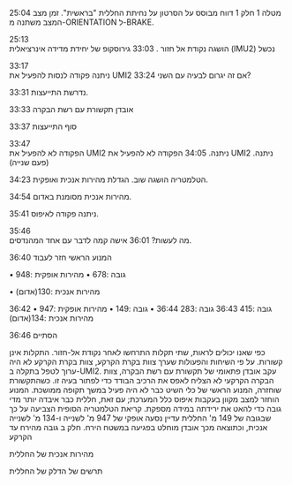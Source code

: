 
מטלה 1
חלק 1
דווח מבוסס על הסרטון על נחיתת החללית "בראשית".
זמן	מצב
25:04	המצב משתנה  מ-ORIENTATION ל-BRAKE.

25:13	
הושגה נקודת אל חזור .
33:03	גירוסקופ של יחידת מדידה אינרציאלית (IMU2) נכשל

33:17	
ניתנה פקודה לנסות להפעיל את  UMI2
33:24	אם זה יגרום לבעיה עם השני?

33:31	נדרשת התייעצות.

33:33	אובדן תקשורת עם רשת הבקרה

33:37	סוף התייעצות

33:47	
הפקודה לא להפעיל את UMI2 ניתנה.
34:05	הפקודה לא להפעיל את UMI2 ניתנה. (פעם שנייה)

34:23	הטלמטריה הושגה שוב. הגדלת מהירות אנכית ואופקית.

34:54	מהירות אנכית מסומנת באדום.

35:41	ניתנה פקודה לאיפוס.

35:46	
מה לעשות?
36:01	אישה קמה לדבר עם אחד המהנדסים.

36:40	המנוע הראשי חזר לעבוד

• גובה :678
• מהירות אופקית :948


• מהירות אנכית :130(אדום)


36:42	גובה :415
36:43	גובה :283
36:44	• גובה :149
• מהירות אופקית :947
• מהירות אנכית :134(אדום)

36:46	הסתיים

כפי שאנו יכולים לראות, שתי תקלות התרחשו לאחר נקודת אל-חזור. התקלות אינן קשורות. על פי השיחות והפעולות שערך צוות בקרת הקרקע, צוות בקרת הקרקע לא היה ערוך לטפל בתקלה ב-UMI2. עקב אובדן פתאומי של תקשורת עם רשת הבקרה, צוות הבקרה הקרקעי לא הצליח לאפס את הרכיב הבודד כדי לפתור בעיה זו. כשהתקשורת שוחזרה, המנוע הראשי של כלי השיט כבר לא היה פעיל במשך תקופה ממושכת. המנוע הוחזר למצב מקוון בעקבות איפוס כלל המערכת; עם זאת, חללית כבר איבדה יותר מדי גובה כדי להאט את ירידתה במידה מספקת. קריאת הטלמטריה הסופית הצביעה על כך שבגובה של 149 מ' החללית עדיין נסעה אופקי של 947 מ' לשנייה ו-134 מ' לשנייה אנכית, וכתוצאה מכך אובדן מוחלט בפגיעה במשטח הירח.
חלק ב
גובה מהירח עד הקרקע
 
מהירות אנכית של החללית
 

תרשים של הדלק של החללית
 
